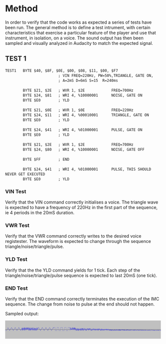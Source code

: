 
# Method #

In order to verify that the code works as expected a series of tests have been run. The general method is to define a test intrument, with certain characteristics that exercise a particular feature of the player and use that instrument, in isolation, on a voice. The sound output has then been sampled and visually analyzed in Audacity to match the expected signal.

## TEST 1 ##

````ASM
TEST1   BYTE $40, $8F, $0E, $00, $08, $11, $00, $F7
                        ; VIN FREQ=220Hz, PW=50%,TRIANGLE, GATE ON,
                        ; A=2mS D=6mS S=15  R=240ms        
                        
        BYTE $21, $2E   ; WVR 1, $2E            FREQ=700Hz
        BYTE $24, $81   ; WRI 4, %10000001      NOISE, GATE ON        
        BYTE $E0        ; YLD

        BYTE $21, $0E   ; WVR 1, $0E            FREQ=220Hz
        BYTE $24, $11   ; WRI 4, %00010001      TRIANGLE, GATE ON        
        BYTE $E0        ; YLD

        BYTE $24, $41   ; WRI 4, %01000001      PULSE, GATE ON        
        BYTE $E0        ; YLD
        
        BYTE $21, $2E   ; WVR 1, $2E            FREQ=700Hz
        BYTE $24, $80   ; WRI 4, %10000001      NOISE, GATE OFF
                
        BYTE $FF        ; END

        BYTE $24, $41   ; WRI 4, %01000001      PULSE, THIS SHOULD NEVER GET EXECUTED
        BYTE $E0        ; YLD
````        

### VIN Test ###

Verify that the VIN command correctly initialises a voice. The triangle wave is expected to have a frequency of 220Hz in the first part of the sequence, ie 4 periods in the 20mS duration.

### VWR Test ###

Verify that the VWR command correctly writes to the desired voice registester. The waveform is expected to change through the sequence triangle/noise/triangle/pulse.

### YLD Test ###

Verify that the the YLD command yields for 1 tick. Each step of the triangle/noise/triangle/pulse sequence is expected to last 20mS (one tick).

### END Test ###

Verify that the END command correctly terminates the execution of the IMC sequence. The change from noise to pulse at the end should not happen.

Sampled output:

![drum1](images/validation_drum_1.png)
